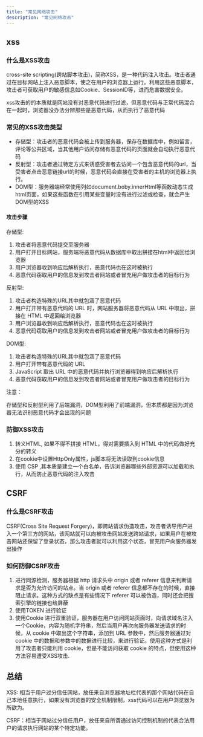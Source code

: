 ```yaml
---
title: "常见网络攻击"
description: "常见网络攻击"
---
```


## xss

### 什么是XSS攻击

cross-site scripting(跨站脚本攻击)，简称XSS，是一种代码注入攻击。攻击者通过在目标网站上注入恶意脚本，使之在用户的浏览器上运行。利用这些恶意脚本，攻击者可获取用户的敏感信息如Cookie、SessionID等，进而危害数据安全。

xss攻击的的本质就是网站没有对恶意代码进行过滤，但恶意代码与正常代码混合在一起时，浏览器没办法分辨那些是恶意代码，从而执行了恶意代码

### 常见的XSS攻击类型

* 存储型：攻击者的恶意代码会被上传到服务器，保存在数据库中，例如留言，评论等公共区域，当其他用户访问存储有恶意代码的页面就会自动执行恶意代码
* 反射型：攻击者通过特定方式来诱惑受害者去访问一个包含恶意代码的url，当受害者点击恶意链接url的时候，恶意代码会直接在受害者的主机的浏览器上执行。
* DOM型：服务器端经常使用列如document.boby.innerHtml等函数动态生成html页面，如果这些函数在引用某些变量时没有进行过滤或检查，就会产生DOM型的XSS

#### 攻击步骤

存储型:

1. 攻击者将恶意代码提交至服务器
2. 用户打开目标网站，服务端将恶意代码从数据库中取出拼接在html中返回给浏览器
3. 用户浏览器收到响应后解析执行，恶意代码也在这时被执行
4. 恶意代码窃取用户的信息发到攻击者网站或者冒充用户做攻击者的目标行为

反射型:

1. 攻击者构造特殊的URL其中就包涵了恶意代码
2. ⽤户打开带有恶意代码的 URL 时，⽹站服务器将恶意代码从 URL 中取出，拼接在 HTML 中返回给浏览器
3. 用户浏览器收到响应后解析执行，恶意代码也在这时被执行
4. 恶意代码窃取用户的信息发到攻击者网站或者冒充用户做攻击者的目标行为

DOM型:

1. 攻击者构造特殊的URL其中就包涵了恶意代码
2. 用户打开带有恶意代码的 URL
3. JavaScript 取出 URL 中的恶意代码并执⾏浏览器得到响应后解析执行
4. 恶意代码窃取用户的信息发到攻击者网站或者冒充用户做攻击者的目标行为

注意：

存储型和反射型利用了后端漏洞，DOM型利用了前端漏洞，但本质都是因为浏览器无法识别恶意代码才会出现的问题

### 防御XSS攻击

1. 转义HTML, 如果不得不拼接 HTML，得对需要插入到 HTML 中的代码做好充分的转义
2. 在cookie中设置HttpOnly属性，js脚本将无法读取到cookie信息
3. 使用 CSP ,其本质是建立一个白名单，告诉浏览器哪些外部资源可以加载和执行，从而防止恶意代码的注入攻击

## CSRF

### 什么是CSRF攻击

CSRF(Cross Site Request Forgery)，即跨站请求伪造攻击，攻击者诱导用户进入一个第三方的网站，该网站就可以向被攻击网站发送跨站请求，如果用户在被攻击网站还保留了登录状态，那么攻击者就可以利用这个状态，冒充用户向服务器发出操作

### 如何防御CSRF攻击

1. 进行同源检测，服务器根据 http 请求头中 origin 或者 referer 信息来判断请求是否为允许访问的站点。当 origin 或者 referer 信息都不存在的时候，直接阻止请求。这种方式的缺点是有些情况下 referer 可以被伪造，同时还会把搜索引擎的链接也给屏蔽
2. 使用TOKEN 进行验证
3. 使用Cookie 进行双重验证，服务器在用户访问网站页面时，向请求域名注入一个Cookie，内容为随机字符串，然后当用户再次向服务器发送请求的时候，从 cookie 中取出这个字符串，添加到 URL 参数中，然后服务器通过对 cookie 中的数据和参数中的数据进行比较，来进行验证。使用这种方式是利用了攻击者只能利用 cookie，但是不能访问获取 cookie 的特点，但使用这种方法容易遭受XSS攻击.

## 总结


XSS: 相当于用户过分信任网站，放任来自浏览器地址栏代表的那个网站代码在自己本地任意执行，如果没有浏览器的安全机制限制，xss代码可以在用户浏览器为所欲为。

CSRF：相当于网站过分信任用户，放任来自所谓通过访问控制机制的代表合法用户的请求执行网站的某个特定功能。
